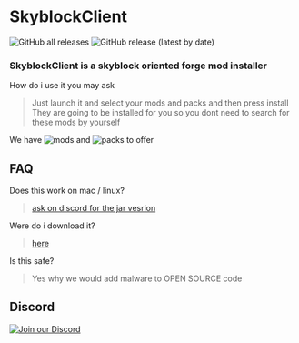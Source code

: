 # SkyblockClient
![GitHub all releases](https://img.shields.io/github/downloads/nacrt/SkyblockClient/total?style=flat-square) ![GitHub release (latest by date)](https://img.shields.io/github/downloads/nacrt/SkyblockClient/latest/total?style=flat-square)
### SkyblockClient is a skyblock oriented forge mod installer
How do i use it you may ask
> Just launch it and select your mods and packs and then press install\
> They are going to be installed for you so you dont need to search for these mods by yourself

We have ![mods](https://img.shields.io/badge/mods-31-brightgreen?style=flat-square) and ![packs](https://img.shields.io/badge/packs-20-brightgreen?style=flat-square) to offer

## FAQ

Does this work on mac / linux?

> [ask on discord for the jar vesrion](https://github.com/nacrt/SkyblockClient/new/main#discord)

Were do i download it?

> [here](https://github.com/nacrt/SkyblockClient/releases/latest)

Is this safe?

> Yes why we would add malware to OPEN SOURCE code

## Discord

<a href="https://discord.gg/VH6fdBYzQQ"><img src="https://discordapp.com/api/guilds/780181693100982273/widget.png?style=banner2" alt="Join our Discord"/></a>

